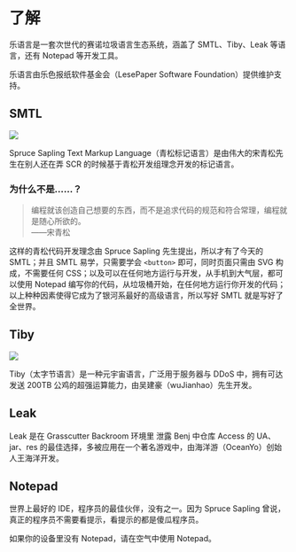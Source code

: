 # 了解

乐语言是一套次世代的赛诺垃圾语言生态系统，涵盖了 SMTL、Tiby、Leak 等语言，还有 Notepad 等开发工具。

乐语言由乐色报纸软件基金会（LesePaper Software Foundation）提供维护支持。

## SMTL

![](https://img.js.design/assets/img/633e77448bc7323bc56b0e70.png)

Spruce Sapling Text Markup Language（青松标记语言）是由伟大的宋青松先生在别人还在弄 SCR 的时候基于青松开发组理念开发的标记语言。

### 为什么不是……？

> 编程就该创造自己想要的东西，而不是追求代码的规范和符合常理，编程就是随心所欲的。
<br>——宋青松

这样的青松代码开发理念由 Spruce Sapling 先生提出，所以才有了今天的 SMTL；并且 SMTL 易学，只需要学会 `<button>` 即可，同时页面只需由 SVG 构成，不需要任何 CSS；以及可以在任何地方运行与开发，从手机到大气层，都可以使用 Notepad 编写你的代码，从垃圾桶开始，在任何地方运行你开发的代码；以上种种因素使得它成为了银河系最好的高级语言，所以写好 SMTL 就是写好了全世界。

## Tiby

![](https://img.js.design/assets/img/633e7a727ca7bb9a4f6d80fb.png)

Tiby（太字节语言）是一种元宇宙语言，广泛用于服务器与 DDoS 中，拥有可达发送 200TB 公鸡的超强运算能力，由吴建豪（wuJianhao）先生开发。

## Leak

Leak 是在 Grasscutter Backroom 环境里 泄露 Benj 中仓库 Access 的 UA、jar、res 的最佳选择，多被应用在一个著名游戏中，由海洋游（OceanYo）创始人王海洋开发。

## Notepad

世界上最好的 IDE，程序员的最佳伙伴，没有之一。因为 Spruce Sapling 曾说，真正的程序员不需要看提示，看提示的都是傻瓜程序员。

如果你的设备里没有 Notepad，请在空气中使用 Notepad。